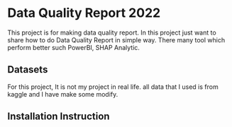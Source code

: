 # Data Quality Report 2022
This project is for making data quality report. In this project just want to share how to do Data Quality Report in simple way. There many tool which perform better such PowerBI, SHAP Analytic.

## Datasets
For this project, It is not my project in real life. all data that I used is from kaggle and I have make some modify.


## Installation Instruction


## 
